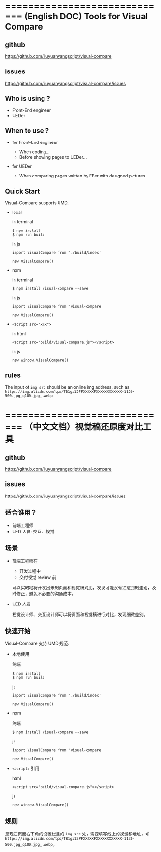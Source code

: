=============================
(English DOC) Tools for Visual Compare
=============================

## github
https://github.com/liuyuanyangscript/visual-compare

## issues
https://github.com/liuyuanyangscript/visual-compare/issues

## Who is using ?

+   Front-End engineer
+   UEDer

## When to use ?

+   for Front-End engineer

    +   When coding...
    +   Before showing pages to UEDer...

+   for UEDer

    +   When comparing pages written by FEer with designed pictures.

## Quick Start

Visual-Compare supports UMD.

+   local

    in terminal

    ```
    $ npm install
    $ npm run build
    ```

    in js

    ```
    import VisualCompare from './build/index'

    new VisualCompare()
    ```

+   npm

    in terminal

    ```
    $ npm install visual-compare --save
    ```

    in js

    ```
    import VisualCompare from 'visual-compare'

    new VisualCompare()
    ```

+   `<script src="xxx">`

    in html

    ```
    <script src="build/visual-compare.js"></script>
    ```

    in js

    ```
    new window.VisualCompare()
    ```

## rules

The input of `img src` should be an online img address, such as `https://img.alicdn.com/tps/TB1gx13PFXXXXXFXXXXXXXXXXXX-1130-500.jpg_q100.jpg_.webp`

=============================
（中文文档）视觉稿还原度对比工具
=============================

## github
https://github.com/liuyuanyangscript/visual-compare

## issues
https://github.com/liuyuanyangscript/visual-compare/issues

## 适合谁用？

+   前端工程师
+   UED 人员: 交互、视觉

## 场景

+   前端工程师在
    +   开发过程中
    +   交付视觉 review 前

    可以实时地将开发出来的页面和视觉稿对比，发现可能没有注意到的差别，及时修正，避免不必要的沟通成本。

+   UED 人员

    视觉设计师、交互设计师可以将页面和视觉稿进行对比，发现细微差别。

## 快速开始

Visual-Compare 支持 UMD 规范.

+   本地使用

    终端

    ```
    $ npm install
    $ npm run build
    ```

    js

    ```
    import VisualCompare from './build/index'

    new VisualCompare()
    ```

+   npm

    终端

    ```
    $ npm install visual-compare --save
    ```

    js

    ```
    import VisualCompare from 'visual-compare'

    new VisualCompare()
    ```

+   `<script>` 引用

    html

    ```
    <script src="build/visual-compare.js"></script>
    ```

    js

    ```
    new window.VisualCompare()
    ```

## 规则

呈现在页面右下角的设置栏里的 `img src` 处，需要填写线上的视觉稿地址，如 `https://img.alicdn.com/tps/TB1gx13PFXXXXXFXXXXXXXXXXXX-1130-500.jpg_q100.jpg_.webp`。
